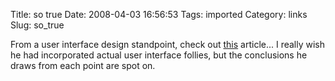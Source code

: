 Title: so true
Date: 2008-04-03 16:56:53
Tags: imported
Category: links
Slug: so_true

From a user interface design standpoint, check out <a href="http://www.componenthouse.com/article-21">this</a> article...  I really wish he had incorporated actual user interface follies, but the conclusions he draws from each point are spot on.
